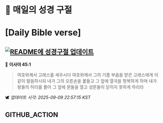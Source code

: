 # 🙏 매일의 성경 구절
# [Daily Bible verse]
## [![README에 성경구절 업데이트](https://github.com/DONGSUKA/first_test/actions/workflows/update-readme-bible.yml/badge.svg)](https://github.com/DONGSUKA/first_test/actions/workflows/update-readme-bible.yml)
<!-- START_BIBLE_VERSE -->
📖 **이사야 45:1**
> 여호와께서 고레스를 세우시다 여호와께서 그의 기름 부음을 받은 고레스에게 이같이 말씀하시되 내가 그의 오른손을 붙들고 그 앞에 열국을 항복하게 하며 내가 왕들의 허리를 풀어 그 앞에 문들을 열고 성문들이 닫히지 못하게 하리라

🕊️ _업데이트 시각: 2025-09-09 22:57:15 KST_
  <!-- END_BIBLE_VERSE -->
## GITHUB_ACTION
